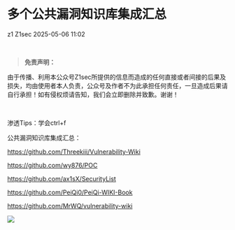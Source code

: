 #  多个公共漏洞知识库集成汇总   
z1  Z1sec   2025-05-06 11:02  
  
   
  
> **免责声明：**  
  
由于传播、利用本公众号Z1sec所提供的信息而造成的任何直接或者间接的后果及损失，均由使用者本人负责，公众号及作者不为此承担任何责任，一旦造成后果请自行承担！如有侵权烦请告知，我们会立即删除并致歉。谢谢！  
  
  
   
  
渗透Tips：学会ctrl+f  
  
公共漏洞知识库集成汇总：  
  
https://github.com/Threekiii/Vulnerability-Wiki  
  
https://github.com/wy876/POC  
  
https://github.com/ax1sX/SecurityList  
  
https://github.com/PeiQi0/PeiQi-WIKI-Book  
  
https://github.com/MrWQ/vulnerability-wiki  
  
![](https://mmbiz.qpic.cn/mmbiz_png/bnXduaibt5TEhZibMvqHwqN3Gm5nRkQo8JTLl0PZ6JWGQCxw6ZR5oGiceQugVPcibj1eaxYfKcyBBRFicHIRwLlHFiaw/640?wx_fmt=png&from=appmsg "")  
  
  

